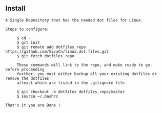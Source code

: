Install
-------

    A Single Repository that has the needed dot files for Linux.

    Steps to configure:
    
         $ cd ~
         $ git init
         $ git remote add dotfiles_repo https://github.com/SivaCn/linux.dot.files.git
         $ git fetch dotfiles_repo
         
         These commands will link to the repo, and make ready to go, before proceeding
         further, you must either backup all your existing dotfiles or remove the dotfiles
         atleast which are listed in the .gitignore file
         
         $ git checkout -b dotfiles dotfiles_repo/master
         $ source ~/.bashrc

    That's it you are Done !
